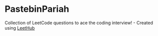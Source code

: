 # PastebinPariah
Collection of LeetCode questions to ace the coding interview! - Created using [LeetHub](https://github.com/QasimWani/LeetHub)
